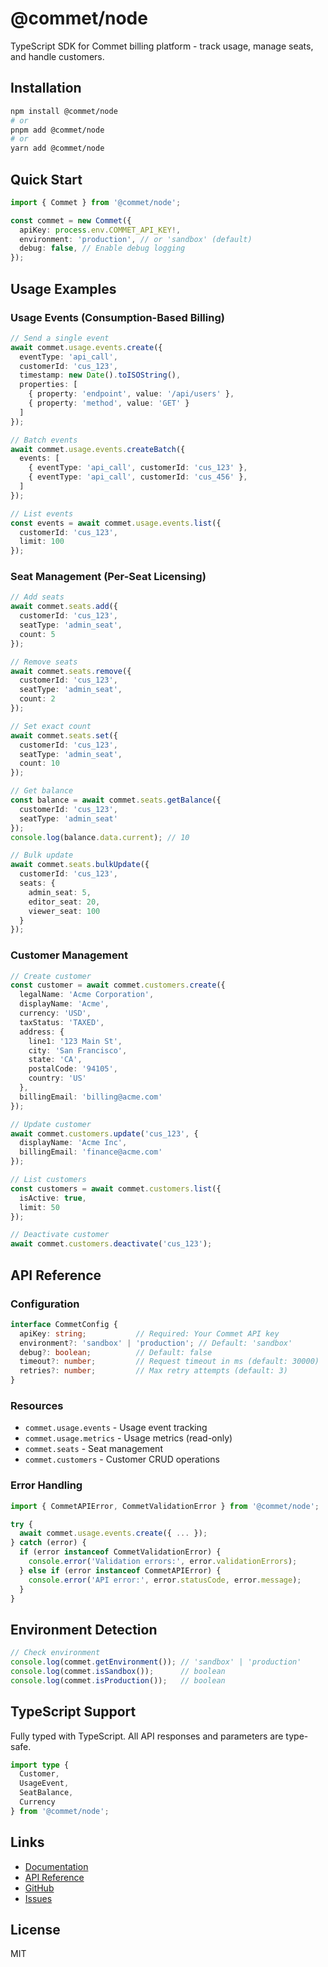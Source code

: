 # @commet/node

TypeScript SDK for Commet billing platform - track usage, manage seats, and handle customers.

## Installation

```bash
npm install @commet/node
# or
pnpm add @commet/node
# or
yarn add @commet/node
```

## Quick Start

```typescript
import { Commet } from '@commet/node';

const commet = new Commet({
  apiKey: process.env.COMMET_API_KEY!,
  environment: 'production', // or 'sandbox' (default)
  debug: false, // Enable debug logging
});
```

## Usage Examples

### Usage Events (Consumption-Based Billing)

```typescript
// Send a single event
await commet.usage.events.create({
  eventType: 'api_call',
  customerId: 'cus_123',
  timestamp: new Date().toISOString(),
  properties: [
    { property: 'endpoint', value: '/api/users' },
    { property: 'method', value: 'GET' }
  ]
});

// Batch events
await commet.usage.events.createBatch({
  events: [
    { eventType: 'api_call', customerId: 'cus_123' },
    { eventType: 'api_call', customerId: 'cus_456' },
  ]
});

// List events
const events = await commet.usage.events.list({
  customerId: 'cus_123',
  limit: 100
});
```

### Seat Management (Per-Seat Licensing)

```typescript
// Add seats
await commet.seats.add({
  customerId: 'cus_123',
  seatType: 'admin_seat',
  count: 5
});

// Remove seats
await commet.seats.remove({
  customerId: 'cus_123',
  seatType: 'admin_seat',
  count: 2
});

// Set exact count
await commet.seats.set({
  customerId: 'cus_123',
  seatType: 'admin_seat',
  count: 10
});

// Get balance
const balance = await commet.seats.getBalance({
  customerId: 'cus_123',
  seatType: 'admin_seat'
});
console.log(balance.data.current); // 10

// Bulk update
await commet.seats.bulkUpdate({
  customerId: 'cus_123',
  seats: {
    admin_seat: 5,
    editor_seat: 20,
    viewer_seat: 100
  }
});
```

### Customer Management

```typescript
// Create customer
const customer = await commet.customers.create({
  legalName: 'Acme Corporation',
  displayName: 'Acme',
  currency: 'USD',
  taxStatus: 'TAXED',
  address: {
    line1: '123 Main St',
    city: 'San Francisco',
    state: 'CA',
    postalCode: '94105',
    country: 'US'
  },
  billingEmail: 'billing@acme.com'
});

// Update customer
await commet.customers.update('cus_123', {
  displayName: 'Acme Inc',
  billingEmail: 'finance@acme.com'
});

// List customers
const customers = await commet.customers.list({
  isActive: true,
  limit: 50
});

// Deactivate customer
await commet.customers.deactivate('cus_123');
```

## API Reference

### Configuration

```typescript
interface CommetConfig {
  apiKey: string;           // Required: Your Commet API key
  environment?: 'sandbox' | 'production'; // Default: 'sandbox'
  debug?: boolean;          // Default: false
  timeout?: number;         // Request timeout in ms (default: 30000)
  retries?: number;         // Max retry attempts (default: 3)
}
```

### Resources

- `commet.usage.events` - Usage event tracking
- `commet.usage.metrics` - Usage metrics (read-only)
- `commet.seats` - Seat management
- `commet.customers` - Customer CRUD operations

### Error Handling

```typescript
import { CommetAPIError, CommetValidationError } from '@commet/node';

try {
  await commet.usage.events.create({ ... });
} catch (error) {
  if (error instanceof CommetValidationError) {
    console.error('Validation errors:', error.validationErrors);
  } else if (error instanceof CommetAPIError) {
    console.error('API error:', error.statusCode, error.message);
  }
}
```

## Environment Detection

```typescript
// Check environment
console.log(commet.getEnvironment()); // 'sandbox' | 'production'
console.log(commet.isSandbox());      // boolean
console.log(commet.isProduction());   // boolean
```

## TypeScript Support

Fully typed with TypeScript. All API responses and parameters are type-safe.

```typescript
import type {
  Customer,
  UsageEvent,
  SeatBalance,
  Currency
} from '@commet/node';
```

## Links

- [Documentation](https://docs.commet.co)
- [API Reference](https://docs.commet.co/api)
- [GitHub](https://github.com/commet-labs/commet-node)
- [Issues](https://github.com/commet-labs/commet-node/issues)

## License

MIT

